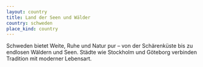 ```yaml
---
layout: country
title: Land der Seen und Wälder
country: schweden
place_kind: country
---
```


Schweden bietet Weite, Ruhe und Natur pur – von der Schärenküste bis zu endlosen Wäldern und Seen. Städte wie Stockholm und Göteborg verbinden Tradition mit moderner Lebensart.

